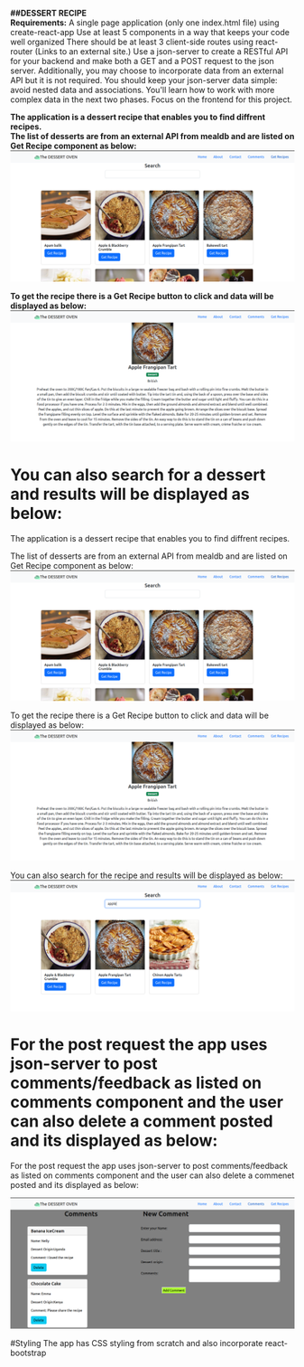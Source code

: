 **##DESSERT RECIPE <br/>
Requirements:**
A single page application (only one index.html file) using create-react-app
Use at least 5 components in a way that keeps your code well organized
There should be at least 3 client-side routes using react-router (Links to an external site.)
Use a json-server to create a RESTful API for your backend and make both a GET and a POST request to the json server. Additionally, you may choose to incorporate data from an external API but it is not required.
You should keep your json-server data simple: avoid nested data and associations. You'll learn how to work with more complex data in the next two phases. Focus on the frontend for this project. <br/>


**The application is a dessert recipe that enables you to find diffrent recipes.**
<br/>
**The list of desserts are from an external API from mealdb and are listed on Get Recipe component as below:**
![ get recipe image](src/components/images/getrecipe.png)


**To get the recipe there is a Get Recipe button to click and data will be displayed as below:**
![recipe image](src/components/images/recipe.png)


**You can also search for a dessert and results will be displayed as below:**
=======
The application is a dessert recipe that enables you to find diffrent recipes.

The list of desserts are from an external API from mealdb and are listed on Get Recipe component as below:
![ get recipe image](src/components/images/getrecipe.png)


To get the recipe there is a Get Recipe button to click and data will be displayed as below:
![recipe image](src/components/images/recipe.png)


You can also search for the recipe and results will be displayed as below:
![ results image](src/components/images/searchresults.png)



**For the post request the app  uses  json-server to post comments/feedback as listed on comments component and the user can also delete a  comment posted and its displayed as below:**
=======
For the post request the app  uses  json-server to post comments/feedback as listed on comments component and the user can also delete a  commenet posted and its displayed as below:

![ comments image](src/components/images/comments.png)




#Styling
The app has CSS styling from scratch and also incorporate react-bootstrap









